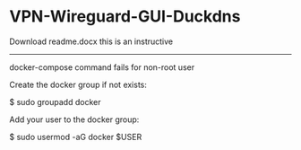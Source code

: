 # VPN-Wireguard-GUI-Duckdns

Download readme.docx this is an instructive

----------------------------------------------------------------

docker-compose command fails for non-root user

Create the docker group if not exists:

$ sudo groupadd docker

Add your user to the docker group:

$ sudo usermod -aG docker $USER
